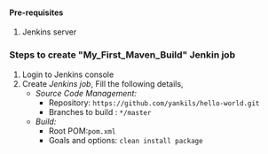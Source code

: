 #### Pre-requisites

1. Jenkins server


### Steps to create "My_First_Maven_Build" Jenkin job
1. Login to Jenkins console
1. Create *Jenkins job*, Fill the following details,
   - *Source Code Management:*
      - Repository: `https://github.com/yankils/hello-world.git`
      - Branches to build : `*/master`
   - *Build:*
     - Root POM:`pom.xml`
     - Goals and options: `clean install package`